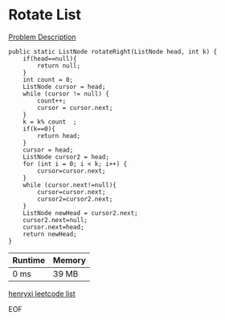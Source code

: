 # Rotate List
[Problem Description](https://leetcode.com/problems/rotate-list/)

```
public static ListNode rotateRight(ListNode head, int k) {
    if(head==null){
        return null;
    }
    int count = 0;
    ListNode cursor = head;
    while (cursor != null) {
        count++;
        cursor = cursor.next;
    }
    k = k% count  ;
    if(k==0){
        return head;
    }
    cursor = head;
    ListNode cursor2 = head;
    for (int i = 0; i < k; i++) {
        cursor=cursor.next;
    }
    while (cursor.next!=null){
        cursor=cursor.next;
        cursor2=cursor2.next;
    }
    ListNode newHead = cursor2.next;
    cursor2.next=null;
    cursor.next=head;
    return newHead;
}
```

| Runtime       | Memory     | 
| :------------- | :---------- |
| 0 ms | 39 MB	   |


[henryxi leetcode list](http://www.henryxi.com/leetcode)

EOF